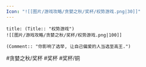```yaml
---
Icon: "![[图片/游戏攻略/贪婪之秋/奖杯/权势游戏.png|30]]"
---
```

```ad-common-bronze-trophy
title: (Title:: "权势游戏")
![[图片/游戏攻略/贪婪之秋/奖杯/权势游戏.png|100]]

(Comment:: "你影响了选举, 让自己偏爱的人当选至高王.")
```

#贪婪之秋/奖杯 #奖杯 #奖杯/铜

